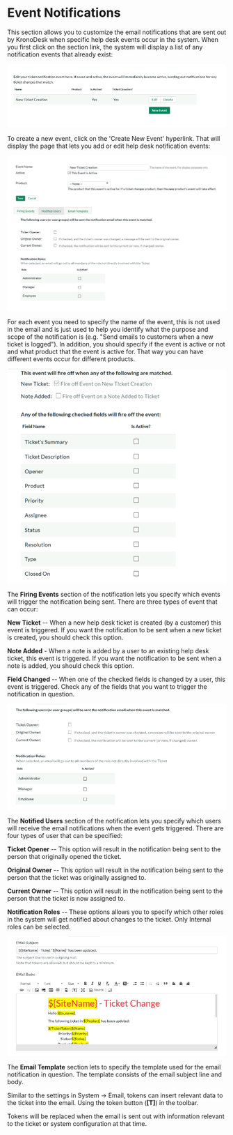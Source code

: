 # Event Notifications

This section allows you to customize the email notifications that are
sent out by KronoDesk when specific help desk events occur in the
system. When you first click on the section link, the system will
display a list of any notification events that already exist:

![](img/Event_Notifications_62.png)




To create a new event, click on the 'Create New Event' hyperlink. That
will display the page that lets you add or edit help desk notification
events:

![](img/Event_Notifications_63.png)




For each event you need to specify the name of the event, this is not
used in the email and is just used to help you identify what the purpose
and scope of the notification is (e.g. "Send emails to customers when a
new ticket is logged"). In addition, you should specify if the event is
active or not and what product that the event is active for. That way
you can have different events occur for different products.

![](img/Event_Notifications_64.png)




The **Firing Events** section of the notification lets you specify which
events will trigger the notification being sent. There are three types
of event that can occur:

**New Ticket** -- When a new help desk ticket is created (by a customer)
this event is triggered. If you want the notification to be sent when a
new ticket is created, you should check this option.

**Note Added** - When a note is added by a user to an existing help desk
ticket, this event is triggered. If you want the notification to be sent
when a note is added, you should check this option.

**Field Changed** -- When one of the checked fields is changed by a
user, this event is triggered. Check any of the fields that you want to
trigger the notification in question.

![](img/Event_Notifications_65.png)




The **Notified Users** section of the notification lets you specify
which users will receive the email notifications when the event gets
triggered. There are four types of user that can be specified:

**Ticket Opener** -- This option will result in the notification being
sent to the person that originally opened the ticket.

**Original Owner** -- This option will result in the notification being
sent to the person that the ticket was originally assigned to.

**Current Owner** -- This option will result in the notification being
sent to the person that the ticket is now assigned to.

**Notification Roles** -- These options allows you to specify which
other roles in the system will get notified about changes to the ticket.
Only Internal roles can be selected.

![](img/Event_Notifications_66.png)




The **Email Template** section lets to specify the template used for the
email notification in question. The template consists of the email
subject line and body.

Similar to the settings in System -\> Email, tokens can insert relevant
data to the ticket into the email. Using the token button (**\[T\]**) in
the toolbar.

Tokens will be replaced when the email is sent out with information
relevant to the ticket or system configuration at that time.

